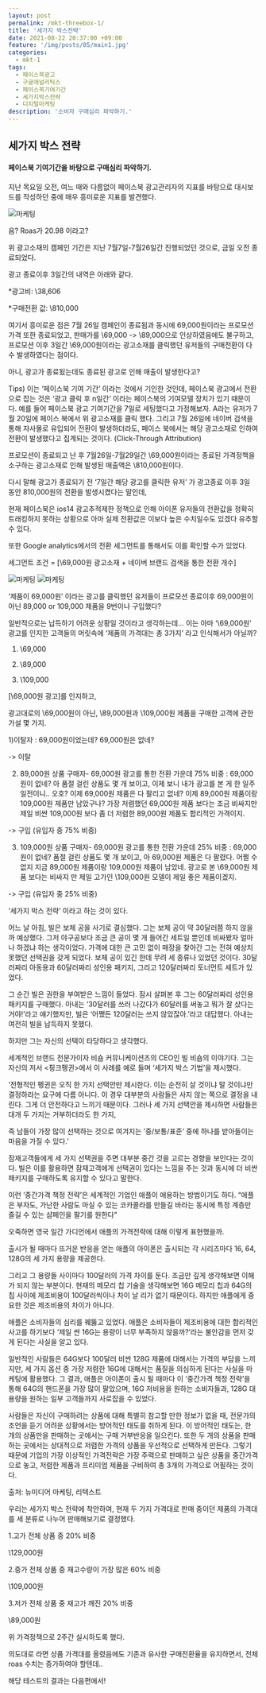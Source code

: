 ```yaml
---
layout: post
permalink: /mkt-threebox-1/
title: '세가지 박스전략'
date: 2021-08-22 20:37:00 +09:00
feature: '/img/posts/05/main1.jpg'
categories:
  - mkt-1
tags:
  - 페이스북광고
  - 구글애널리틱스
  - 페이스북기여기간
  - 세가지박스전략
  - 디지털마케팅
description: '소비자 구매심리 파악하기.'
---
```


## 세가지 박스 전략
#### 페이스북 기여기간을 바탕으로 구매심리 파악하기.

지난 목요일 오전, 여느 때와 다름없이 페이스북 광고관리자의 지표를
바탕으로 대시보드를 작성하던 중에 매우 흥미로운 지표를 발견했다.

![마케팅](/img/posts/05/1.jpg)

음?
Roas가 20.98 이라고?

위 광고소재의 캠페인 기간은 지난 7월7일-7월26일간 진행되었던 것으로,
금일 오전 종료되었다.

광고 종료이후 3일간의 내역은 아래와 같다.

*광고비: \38,606

*구매전환 값: \810,000

여기서 흥미로운 점은 7월 26일 캠페인이 종료됨과 동시에 69,000원이라는 프로모션 가격 또한
종료되었고, 판매가를 \69,000 -> \89,000으로 인상하였음에도 불구하고,
프로모션 이후 3일간 \69,000원이라는 광고소재를 클릭했던 유저들의 구매전환이 다수 발생하였다는 점이다.

아니, 광고가 종료됬는데도 종료된 광고로 인해 매출이 발생한다고?

Tips)
이는 ‘페이스북 기여 기간’ 이라는 것에서 기인한 것인데, 페이스북 광고에서 전환으로 잡는 것은
‘광고 클릭 후 n일간’ 이라는 페이스북의 기여모델 장치가 있기 때문이다.
예를 들어 페이스북 광고 기여기간을 7일로 세팅했다고 가정해보자.
A라는 유저가 7월 20일에 페이스 북에서 위 광고소재를 클릭 했다. 그리고 7월 26일에 네이버
검색을 통해 자사몰로 유입되어 전환이 발생하더라도, 페이스 북에서는 해당 광고소재로 인하여
전환이 발생했다고 집계되는 것이다. (Click-Through Attribution)

프로모션이 종료되고 난 후
7월26일-7월29일간 \69,000원이라는 종료된 가격정책을 소구하는 광고소재로 인해
발생된 매출액은 \810,000원이다.

다시 말해 광고가 종료되기 전 ‘7일간 해당 광고를 클릭한 유저’ 가 광고종료 이후
3일 동안 810,000원의 전환을 발생시켰다는 말인데,

현재 페이스북은 ios14 광고추적제한 정책으로 인해 아이폰 유저들의 전환값을
정확히 트래킹하지 못하는 상황으로 아마 실제 전환값은 이보다 높은 수치일수도 있겠다
유추할 수 있다.

또한 Google analytics에서의 전환 세그먼트를 통해서도 이를 확인할 수가 있었다.

세그먼트 조건
= [\69,000원 광고소재 + 네이버 브랜드 검색을 통한 전환 개수]

![마케팅](/img/posts/05/2.jpg)
![마케팅](/img/posts/05/3.jpg)


‘제품이 69,000원’ 이라는 광고를 클릭했던 유저들이
프로모션 종료이후
69,000원이 아닌 89,000 or 109,000 제품을 9번이나 구입했다?

일반적으로는 납득하기 어려운 상황일 것이라고 생각하는데...
이는 아마 ‘\69,000원’ 광고를 인지한 고객들의 머릿속에
‘제품의 가격대는 총 3가지’ 라고 인식해서가 아닐까?

1. \69,000

2. \89,000

3. \109,000

[\69,000원 광고]를 인지하고,

광고대로의 \69,000원이 아닌, \89,000원과 \109,000원 제품을 구매한 고객에 관한 가설 몇 가지.

1)이탈자
: 69,000원이었는데? 69,000원은 없네?

-> 이탈

2) 89,000원 상품 구매자- 69,000원 광고를 통한 전환 가운데 75% 비중
: 69,000원이 없네? 아 품절 걸린 상품도 몇 개 보이고, 이제 보니 내가 광고를 본 게
한 일주일전이니.. 오호? 이제 69,000원 제품은 다 팔리고 없네?
이제 89,000원 제품이랑 109,000원 제품만 남았구나?
가장 저렴했던 69,000원 제품 보다는 조금 비싸지만 제일 비싼 109,000원 보다 좀 더
저렴한 89,000원 제품도 합리적인 가격이지.

-> 구입 (유입자 중 75% 비중)

3) 109,000원 상품 구매자- 69,000원 광고를 통한 전환 가운데 25% 비중
: 69,000원이 없네? 품절 걸린 상품도 몇 개 보이고, 아 69,000원 제품은 다 팔렸다. 어쩔 수 없지
지금 89,000원 제품이랑 109,000원 제품이 남았네. 광고로 본 \69,000원 제품 보다는 비싸지
만 제일 고가인 \109,000원 모델이 제일 좋은 제품이겠지.

-> 구입 (유입자 중 25% 비중)

‘세가지 박스 전략’ 이라고 하는 것이 있다.

어느 날 아침, 빌은 보체 공을 사기로 결심했다. 그는 보체 공이 약 30달러쯤 하지 않을까 예상했다.
그저 야구공보다 조금 큰 공이 몇 개 들어간 세트일 뿐인데 비싸봤자 얼마나 하겠냐 하는 생각이었다.
가격에 대한 큰 고민 없이 매장을 찾아간 그는 전혀 예상치 못했던 선택권을 갖게 되었다.
보체 공이 있긴 한데 무려 세 종류나 있었던 것이다. 30달러짜리 아동용과 60달러짜리 성인용 패키지, 그리고 120달러짜리 토너먼트 세트가 있었다.

그 순간 빌은 권한을 부여받은 느낌이 들었다. 잠시 살펴본 후 그는 60달러짜리 성인용 패키지를 구매했다.
아내는 ‘30달러를 쓰러 나갔다가 60달러를 써놓고 뭐가 잘 샀다는 거야!’라고 얘기했지만,
빌은 ‘어쨌든 120달러는 쓰지 않았잖아.’라고 대답했다. 아내는 여전히 빌을 납득하지 못했다.

하지만 그는 자신의 선택이 타당하다고 생각했다.

세계적인 브랜드 전문가이자 비숍 커뮤니케이션즈의 CEO인 빌 비숍의 이야기다.
그는 자신의 저서 <핑크펭귄>에서 이 사례를 예로 들며 ‘세가지 박스 기법’을 제시했다.

‘전형적인 펭귄은 오직 한 가지 선택안만 제시한다.
이는 순전히 살 것이냐 말 것이냐만 결정하라는 요구에 다름 아니다. 이 경우 대부분의 사람들은 사지 않는 쪽으로 결정을 내린다.
그게 더 안전하다고 느끼기 때문이다.
그러나 세 가지 선택안을 제시하면 사람들은 대개 두 가지는 거부하더라도 한 가지,

즉 남들이 가장 많이 선택하는 것으로 여겨지는 ’중/보통/표준‘ 중에 하나를 받아들이는 마음을 가질 수 있다.’

잠재고객들에게 세 가지 선택권을 주면 대부분 중간 것을 고르는 경향을 보인다는 것이다.
빌은 이를 활용하면 잠재고객에게 선택권이 있다는 느낌을 주는 것과 동시에 더 비싼 패키지를 구매하도록 유지할 수 있다고 말한다.

이런 ‘중간가격 책정 전략’은 세계적인 기업인 애플이 애용하는 방법이기도 하다.
“애플은 부자도, 가난한 사람도 마실 수 있는 코카콜라를 만들길 바라는 동시에 특정 계층만 즐길 수 있는 샴페인을 팔기를 원한다"

오죽하면 영국 일간 가디언에서 애플의 가격전략에 대해 이렇게 표현했을까.

출시가 될 때마다 뜨거운 반응을 얻는 애플의 아이폰은 출시되는 각 시리즈마다 16, 64, 128G의 세 가지 용량을 제공한다.

그리고 그 용량들 사이마다 100달러의 가격 차이를 둔다. 조금만 깊게 생각해보면 이해가 되지 않는 부분이다.
현재의 메모리 칩 기술을 생각해보면 16G 메모리 칩과 64G의 칩 사이에 제조비용이 100달러씩이나 차이 날 리가 없기 때문이다.
하지만 애플에게 중요한 것은 제조비용의 차이가 아니다.

애플은 소비자들의 심리를 꿰뚫고 있었다.
애플은 소비자들이 제조비용에 대한 합리적인 사고를 하기보다 ‘제일 싼 16G는 용량이 너무 부족하지 않을까?’라는
불안감을 먼저 갖게 된다는 사실을 알고 있다.

일반적인 사람들은 64G보다 100달러 비싼 128G 제품에 대해서는 가격의 부담을 느끼지만,
세 가지 옵션 중 가장 저렴한 16G에 대해서는 품질을 의심하게 된다는 사실을 마케팅에 활용했다.
그 결과, 애플은 아이폰이 출시 될 때마다 이 ‘중간가격 책정 전략’을 통해 64G의 핸드폰을 가장 많이 팔았으며,
16G 저비용을 원하는 소비자들과, 128G 대용량을 원하는 일부 고객들까지 사로잡을 수 있었다.

사람들은 자신이 구매하려는 상품에 대해 특별히 참고할 만한 정보가 없을 때,
전문가의 조언을 듣기 어려운 상황에서는 방어적인 태도를 취하게 된다.
이 방어적인 태도는, 한 개의 상품만을 판매하는 곳에서는 구매 거부반응을 일으킨다.
또한 두 개의 상품을 판매하는 곳에서는 상대적으로 저렴한 가격의 상품을 우선적으로 선택하게 만든다.
그렇기 때문에 기업의 가장 이상적인 가격전략은 가장 주력으로 판매하고 싶은 상품을 중간가격으로 놓고,
저렴한 제품과 프리미엄 제품을 구비하여 총 3개의 가격으로 어필하는 것이다.

출처: 뉴미디어 마케팅, 리텍스트

우리는 세가지 박스 전략에 착안하여, 현재 두 가지 가격대로 판매 중이던 제품의 가격대를
세 분류로 나누어 판매해보기로 결정했다.

1.고가
전체 상품 중 20% 비중

\129,000원

2.중가
전체 상품 중 재고수량이 가장 많은 60% 비중

\109,000원

3.저가
전체 상품 중 재고가 깨진 20% 비중

\89,000원

위 가격정책으로 2주간 실시하도록 했다.

의도대로 라면 상품 가격대를 올렸음에도 기존과 유사한 구매전환율을 유지하면서,
전체 roas 수치는 증가하여야 할텐데..

해당 테스트의 결과는 다음편에서!
